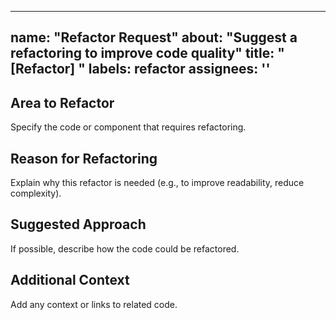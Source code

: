 ______________________________________________________________________

## name: "Refactor Request" about: "Suggest a refactoring to improve code quality" title: "[Refactor] " labels: refactor assignees: ''

## Area to Refactor

Specify the code or component that requires refactoring.

## Reason for Refactoring

Explain why this refactor is needed (e.g., to improve readability, reduce complexity).

## Suggested Approach

If possible, describe how the code could be refactored.

## Additional Context

Add any context or links to related code.
